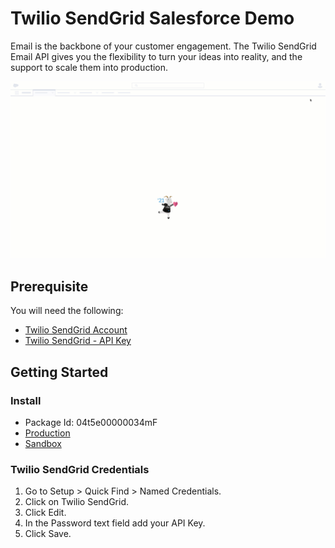 # Twilio SendGrid Salesforce Demo

Email is the backbone of your customer engagement. The Twilio SendGrid Email API gives you the flexibility to turn your ideas into reality, and the support to scale them into production.

![](./assets/Twilio-SendGrid-Salesforce-Demo.gif)
## Prerequisite

You will need the following:

- [Twilio SendGrid Account](https://signup.sendgrid.com/)
- [Twilio SendGrid - API Key](https://docs.sendgrid.com/ui/account-and-settings/api-keys)

## Getting Started
### Install

- Package Id: 04t5e00000034mF
- [Production](https://login.salesforce.com/packaging/installPackage.apexp?p0=04t5e00000034mF)
- [Sandbox](https://test.salesforce.com/packaging/installPackage.apexp?p0=04t5e00000034mF)

### Twilio SendGrid Credentials

1. Go to Setup > Quick Find > Named Credentials.
2. Click on Twilio SendGrid.
3. Click Edit.
4. In the Password text field add your API Key.
5. Click Save.